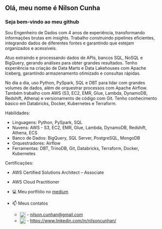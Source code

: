 ## Olá, meu nome é Nilson Cunha
### Seja bem-vindo ao meu github

Sou Engenheiro de Dados com 4 anos de experiência, transformando informações brutas em insights. Trabalho construindo pipelines eficientes, integrando dados de diferentes fontes e garantindo que estejam organizados e acessíveis.

Atuo extraindo e processando dados de APIs, bancos SQL, NoSQL e BigQuery, gerando análises para obter grandes resultados. Tenho experiência na criação de Data Marts e Data Lakehouses com Apache Iceberg, garantindo armazenamento otimizado e consultas rápidas.

No dia a dia, uso Python, PySpark, SQL e DBT para lidar com grandes volumes de dados, além de orquestrar processos com Apache Airflow. Também trabalho com AWS (S3, EC2, EMR, Glue, Lambda, DynamoDB, Redshift, Athena) e versionamento de código com Git. Tenho conhecimento básico em Databricks, Docker, Kubernetes e Terraform.

Habilidades: 
- Linguagens: Python, PySpark, SQL
- Nuvens: AWS - S3, EC2, EMR, Glue, Lambda, DynamoDB, Redshift, Athena, ECS
- Banco de Dados: BigQuery, SQL Server, PostgreSQL, MongoDB
- Orquestradores: Airflow
- Ferramentas: DBT, TrinoDB, Git, Databricks, Terraform, Docker, Kubernetes

Certificações:
- AWS Certified Solutions Architect – Associate
- AWS Cloud Practitioner

- 💻 Meu portfólio no [medium](https://medium.com/@nilsoncunhan)

- 📫 Meus contatos
  * <a href="mailto:nilson.cunhan@gmail.com" target="blank"><img align="center" src="https://skillicons.dev/icons?i=gmail" alt="nilson.cunhan@gmail.com" height="20" width="20" /></a> - nilson.cunhan@gmail.com
  * <a href="https://linkedin.com/in/nilsoncunhan" target="blank"><img align="center" src="https://skillicons.dev/icons?i=linkedin" alt="[nilsoncunhan](https://www.linkedin.com/in/nilsoncunhan/)" height="20" width="20" /></a> - https://www.linkedin.com/in/nilsoncunhan/
